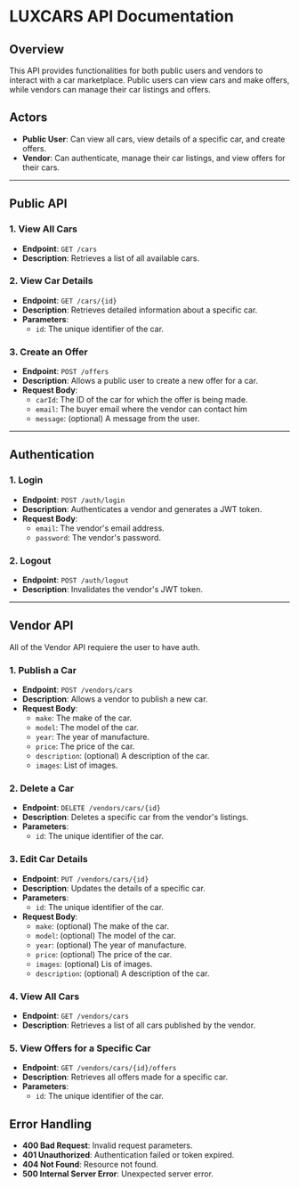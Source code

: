 # LUXCARS API Documentation

## Overview

This API provides functionalities for both public users and vendors to interact with a car marketplace. Public users can view cars and make offers, while vendors can manage their car listings and offers.

## Actors

- **Public User**: Can view all cars, view details of a specific car, and create offers.
- **Vendor**: Can authenticate, manage their car listings, and view offers for their cars.

---

## Public API

### 1. View All Cars

- **Endpoint**: `GET /cars`
- **Description**: Retrieves a list of all available cars.

### 2. View Car Details

- **Endpoint**: `GET /cars/{id}`
- **Description**: Retrieves detailed information about a specific car.
- **Parameters**:
  - `id`: The unique identifier of the car.

### 3. Create an Offer

- **Endpoint**: `POST /offers`
- **Description**: Allows a public user to create a new offer for a car.
- **Request Body**:
  - `carId`: The ID of the car for which the offer is being made.
  - `email`: The buyer email where the vendor can contact him
  - `message`: (optional) A message from the user.

---

## Authentication

### 1. Login

- **Endpoint**: `POST /auth/login`
- **Description**: Authenticates a vendor and generates a JWT token.
- **Request Body**:
  - `email`: The vendor's email address.
  - `password`: The vendor's password.

### 2. Logout

- **Endpoint**: `POST /auth/logout`
- **Description**: Invalidates the vendor's JWT token.

---

## Vendor API

All of the Vendor API requiere the user to have auth.

### 1. Publish a Car

- **Endpoint**: `POST /vendors/cars`
- **Description**: Allows a vendor to publish a new car.
- **Request Body**:
  - `make`: The make of the car.
  - `model`: The model of the car.
  - `year`: The year of manufacture.
  - `price`: The price of the car.
  - `description`: (optional) A description of the car.
  - `images`: List of images.

### 2. Delete a Car

- **Endpoint**: `DELETE /vendors/cars/{id}`
- **Description**: Deletes a specific car from the vendor's listings.
- **Parameters**:
  - `id`: The unique identifier of the car.

### 3. Edit Car Details

- **Endpoint**: `PUT /vendors/cars/{id}`
- **Description**: Updates the details of a specific car.
- **Parameters**:
  - `id`: The unique identifier of the car.
- **Request Body**:
  - `make`: (optional) The make of the car.
  - `model`: (optional) The model of the car.
  - `year`: (optional) The year of manufacture.
  - `price`: (optional) The price of the car.
  - `images`: (optional) Lis of images.
  - `description`: (optional) A description of the car.

### 4. View All Cars

- **Endpoint**: `GET /vendors/cars`
- **Description**: Retrieves a list of all cars published by the vendor.

### 5. View Offers for a Specific Car

- **Endpoint**: `GET /vendors/cars/{id}/offers`
- **Description**: Retrieves all offers made for a specific car.
- **Parameters**:
  - `id`: The unique identifier of the car.

## Error Handling

- **400 Bad Request**: Invalid request parameters.
- **401 Unauthorized**: Authentication failed or token expired.
- **404 Not Found**: Resource not found.
- **500 Internal Server Error**: Unexpected server error.
